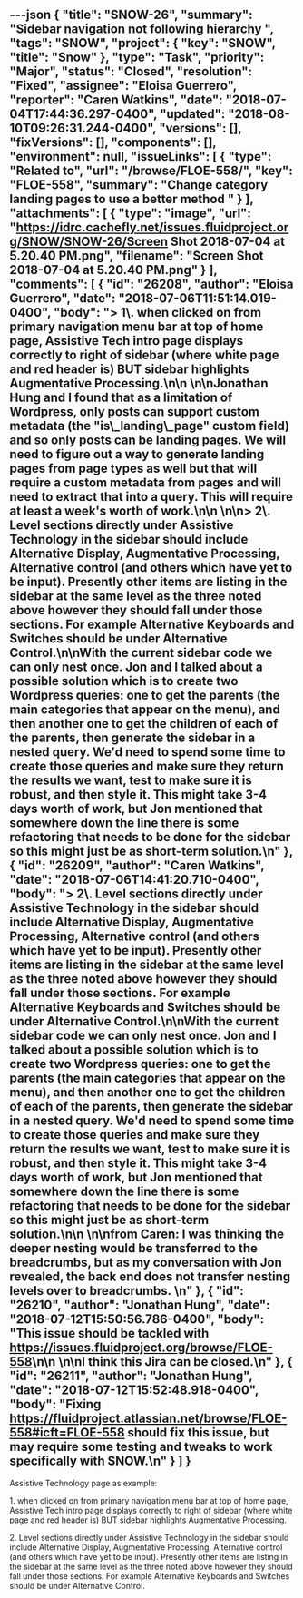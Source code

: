 ---json
{
  "title": "SNOW-26",
  "summary": "Sidebar navigation not following hierarchy ",
  "tags": "SNOW",
  "project": {
    "key": "SNOW",
    "title": "Snow"
  },
  "type": "Task",
  "priority": "Major",
  "status": "Closed",
  "resolution": "Fixed",
  "assignee": "Eloisa Guerrero",
  "reporter": "Caren Watkins",
  "date": "2018-07-04T17:44:36.297-0400",
  "updated": "2018-08-10T09:26:31.244-0400",
  "versions": [],
  "fixVersions": [],
  "components": [],
  "environment": null,
  "issueLinks": [
    {
      "type": "Related to",
      "url": "/browse/FLOE-558/",
      "key": "FLOE-558",
      "summary": "Change category landing pages to use a better method "
    }
  ],
  "attachments": [
    {
      "type": "image",
      "url": "https://idrc.cachefly.net/issues.fluidproject.org/SNOW/SNOW-26/Screen Shot 2018-07-04 at 5.20.40 PM.png",
      "filename": "Screen Shot 2018-07-04 at 5.20.40 PM.png"
    }
  ],
  "comments": [
    {
      "id": "26208",
      "author": "Eloisa Guerrero",
      "date": "2018-07-06T11:51:14.019-0400",
      "body": "> 1\\. when clicked on from primary navigation menu bar at top of home page, Assistive Tech intro page displays correctly to right of sidebar (where white page and red header is) BUT sidebar highlights Augmentative Processing.\n\n \n\nJonathan Hung and I found that as a limitation of Wordpress, only posts can support custom metadata (the \"is\\_landing\\_page\" custom field) and so only posts can be landing pages. We will need to figure out a way to generate landing pages from page types as well but that will require a custom metadata from pages and will need to extract that into a query. This will require at least a week's worth of work.\n\n \n\n> 2\\. Level sections directly under Assistive Technology in the sidebar should include Alternative Display, Augmentative Processing, Alternative control (and others which have yet to be input). Presently other items are listing in the sidebar at the same level as the three noted above however they should fall under those sections. For example Alternative Keyboards and Switches should be under Alternative Control.\n\nWith the current sidebar code we can only nest once. Jon and I talked about a possible solution which is to create two Wordpress queries: one to get the parents (the main categories that appear on the menu), and then another one to get the children of each of the parents, then generate the sidebar in a nested query. We'd need to spend some time to create those queries and make sure they return the results we want, test to make sure it is robust, and then style it. This might take 3-4 days worth of work, but Jon mentioned that somewhere down the line there is some refactoring that needs to be done for the sidebar so this might just be as short-term solution.\n"
    },
    {
      "id": "26209",
      "author": "Caren Watkins",
      "date": "2018-07-06T14:41:20.710-0400",
      "body": "> 2\\. Level sections directly under Assistive Technology in the sidebar should include Alternative Display, Augmentative Processing, Alternative control (and others which have yet to be input). Presently other items are listing in the sidebar at the same level as the three noted above however they should fall under those sections. For example Alternative Keyboards and Switches should be under Alternative Control.\n\nWith the current sidebar code we can only nest once. Jon and I talked about a possible solution which is to create two Wordpress queries: one to get the parents (the main categories that appear on the menu), and then another one to get the children of each of the parents, then generate the sidebar in a nested query. We'd need to spend some time to create those queries and make sure they return the results we want, test to make sure it is robust, and then style it. This might take 3-4 days worth of work, but Jon mentioned that somewhere down the line there is some refactoring that needs to be done for the sidebar so this might just be as short-term solution.\n\n \n\nfrom Caren: I was thinking the deeper nesting would be transferred to the breadcrumbs, but as my conversation with Jon revealed, the back end does not transfer nesting levels over to breadcrumbs. \n"
    },
    {
      "id": "26210",
      "author": "Jonathan Hung",
      "date": "2018-07-12T15:50:56.786-0400",
      "body": "This issue should be tackled with <https://issues.fluidproject.org/browse/FLOE-558>\n\n \n\nI think this Jira can be closed.\n"
    },
    {
      "id": "26211",
      "author": "Jonathan Hung",
      "date": "2018-07-12T15:52:48.918-0400",
      "body": "Fixing <https://fluidproject.atlassian.net/browse/FLOE-558#icft=FLOE-558> should fix this issue, but may require some testing and tweaks to work specifically with SNOW.\n"
    }
  ]
}
---
Assistive Technology page as example:

1\. when clicked on from primary navigation menu bar at top of home page, Assistive Tech intro page displays correctly to right of sidebar (where white page and red header is) BUT sidebar highlights Augmentative Processing.

2\. Level sections directly under Assistive Technology in the sidebar should include Alternative Display, Augmentative Processing, Alternative control (and others which have yet to be input). Presently other items are listing in the sidebar at the same level as the three noted above however they should fall under those sections. For example Alternative Keyboards and Switches should be under Alternative Control.

        